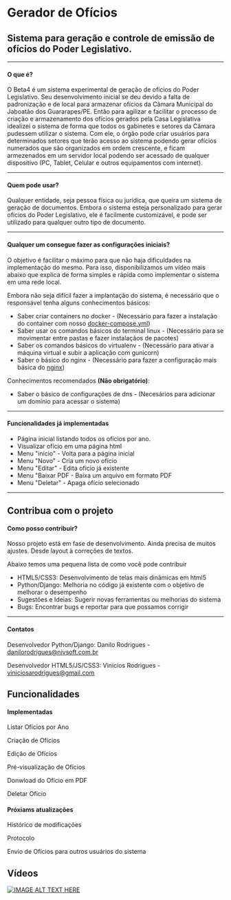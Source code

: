 <h1>Gerador de Ofícios</h1>

<h2>Sistema para geração e controle de emissão de ofícios do Poder Legislativo.</h2>

<hr>

<h4>O que é?</h4>

<p>O Beta4 é um sistema experimental de geração de ofícios do Poder Legislativo. Seu desenvolvimento inicial se deu devido a falta de padronização e de local para armazenar ofícios da Câmara Municipal do Jaboatão dos Guararapes/PE. Então para agilizar e facilitar o processo de criação e armazenamento dos ofícios gerados pela Casa Legislativa idealizei o sistema de forma que todos os gabinetes e setores da Câmara pudessem utilizar o sistema. Com ele, o órgão pode criar usuários para determinados setores que terão acesso ao sistema podendo gerar ofícios numerados que são organizados em ordem crescente, e ficam armezenados em um servidor local podendo ser acessado de qualquer dispositivo (PC, Tablet, Celular e outros equipamentos com internet).</p>

<hr>

<h4>Quem pode usar?</h4>

<p>Qualquer entidade, seja pessoa física ou jurídica, que queira um sistema de geração de documentos. Embora o sistema esteja personalizado para gerar ofícios do Poder Legislativo, ele é facilmente customizável, e pode ser utilizado para qualquer outro tipo de documento.</p>

<hr>

<h4>Qualquer um consegue fazer as configurações iniciais?</h4>

<p>O objetivo é facilitar o máximo para que não haja dificuldades na implementação do mesmo. Para isso, disponibilizamos um vídeo mais abaixo que explica de forma simples e rápida como implementar o sistema em uma rede local.</p>

<p>Embora não seja difícil fazer a implantação do sistema, é necessário que o responsável tenha alguns conhecimentos básicos:</p>

<ul>
  <li>Saber criar containers no docker - (Necessário para fazer a instalação do container com nosso <a href="https://github.com/daniloarodrigues/oficio/blob/master/docker-compose.yml">docker-compose.yml</a>)</li>
  <li>Saber usar os comandos básicos do terminal linux - (Necessário para se movimentar entre pastas e fazer instalaçãos de pacotes)</li>
  <li>Saber os comandos básicos do virtualenv - (Necessário para ativar a máquina virtual e subir a aplicação com gunicorn)</li>
  <li>Saber o básico do nginx - (Necessário para fazer a configuração mais básica do <a href="https://github.com/daniloarodrigues/oficio/blob/master/default.conf">nginx</a>)</li>
</ul>

<p>Conhecimentos recomendados <b>(Não obrigatório)</b>:</p>

<ul>
  <li>Saber o básico de configurações de dns - (Necesários para adicionar um domínio para acessar o sistema)</li>
</ul>

<hr>

<h4>Funcionalidades já implementadas</h4>

<ul>
  <li>Página inicial listando todos os ofícios por ano.</li>
  <li>Visualizar ofício em uma página html</li>
  <li>Menu "início" - Volta para a página inicial</li>
  <li>Menu "Novo" - Cria um novo ofício</li>
  <li>Menu "Editar" - Edita oficio já existente</li>
  <li>Menu "Baixar PDF - Baixa um arquivo em formato PDF</li>
  <li>Menu "Deletar" - Apaga ofício selecionado</li>
</ul>

<hr>

<h2>Contribua com o projeto</h2>

<h4>Como posso contribuir?</h4>

<p>Nosso projeto está em fase de desenvolvimento. Ainda precisa de muitos ajustes. Desde layout à correções de textos.</p>

<p>Abaixo temos uma pequena lista de como você pode contribuir</p>

<ul>
  <li>HTML5/CSS3: Desenvolvimento de telas mais dinâmicas em html5</li>
  <li>Python/Django: Melhoria no código já existente com o objetivo de melhorar o desempenho</li>
  <li>Sugestões e Ideias: Sugerir novas ferramentas ou melhorias do sistema</li>
  <li>Bugs: Encontrar bugs e reportar para que possamos corrigir</li>
</ul>

<hr>

<h4>Contatos</h4>

<p>Desenvolvedor Python/Django: Danilo Rodrigues - <a href="mailto:danilorodrigues@nivsoft.com.br?Subject=Beta4"> danilorodrigues@nivsoft.com.br</a></p>
<p>Desenvolvedor HTML5/JS/CSS3: Vinícios Rodrigues - <a href="mailto:viniciosarodrigues@gmail.com?Subject=Beta4"> viniciosarodrigues@gmail.com</a></p>

<h2>Funcionalidades</h2>

<h4>Implementadas</h4>
<p>Listar Ofícios por Ano</p>
<p>Criação de Ofícios</p>
<p>Edição de Ofícios</p>
<p>Pré-visualização de Ofícios</p>
<p>Donwload do Ofício em PDF</p>
<p>Deletar Ofício</p>

<h4>Próxiams atualizações</h4>
<p>Histórico de modificações</p>
<p>Protocolo</p>
<p>Envio de Ofícios para outros usuários do sistema</p>

<h2>Vídeos</h2>

[![IMAGE ALT TEXT HERE](http://img.youtube.com/vi/la7QUvXANMw/0.jpg)](http://www.youtube.com/watch?v=la7QUvXANMw)